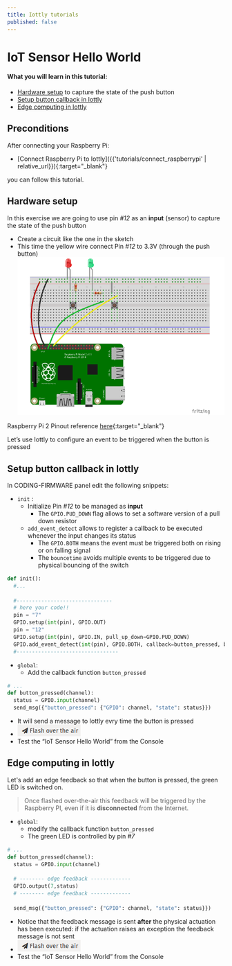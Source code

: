 ```yaml
---
title: Iottly tutorials
published: false
---
```


# IoT Sensor Hello World


#### What you will learn in this tutorial:


- [Hardware setup](#hardware-setup) to capture the state of the push button
- [Setup button callback in Iottly](#setup-button-callback-in-iottly)
- [Edge computing in Iottly](#edge-computing-in-iottly)


## Preconditions

After connecting your Raspberry Pi:
- [Connect Raspberry Pi to Iottly]({{'tutorials/connect_raspberrypi' | relative_url}}){:target="_blank"}  

you can follow this tutorial.



## Hardware setup 


In this exercise we are going to use pin *#12* as an **input** (sensor) to capture the state of the push button
- Create a circuit like the one in the sketch
- This time the yellow wire connect Pin *#12* to 3.3V (through the push button)
![Alt text](/images/hardware_set_up2.png)


Raspberry Pi 2 Pinout reference [here](http://www.jameco.com/Jameco/workshop/circuitnotes/raspberry_pi_circuit_note_fig2a.jpg){:target="_blank"} 


Let’s use Iottly to configure an event to be triggered when the button is pressed


## Setup button callback in Iottly


In CODING-FIRMWARE panel edit the following snippets:
- ```init``` :
  - Initialize Pin *#12* to be managed as **input**
    - The ```GPIO.PUD_DOWN``` flag allows to set a software version of a pull down resistor
  - ```add_event_detect``` allows to register a callback to be executed whenever the input changes its status
    - The ```GPIO.BOTH``` means the event must be triggered both on rising or on falling signal
    - The ```bouncetime``` avoids multiple events to be triggered due to physical bouncing of the switch
    
```python
def init():
  #...

  #-------------------------------
  # here your code!!
  pin = "7"
  GPIO.setup(int(pin), GPIO.OUT)
  pin = "12"
  GPIO.setup(int(pin), GPIO.IN, pull_up_down=GPIO.PUD_DOWN)
  GPIO.add_event_detect(int(pin), GPIO.BOTH, callback=button_pressed, bouncetime=200)
  #---------------------------------
``` 
   
- ```global```:
  - Add the callback function ```button_pressed```
  
```python
# ...
def button_pressed(channel):
  status = GPIO.input(channel)
  send_msg({"button_pressed": {"GPIO": channel, "state": status}})
```

- It will send a message to Iottly evry time the button is pressed
-  ![Alt text](/images/flash_botton.png) 
- Test the “IoT Sensor Hello World” from the Console


## Edge computing in Iottly

 
Let's add an edge feedback so that when the button is pressed, the green LED is switched on.

> Once flashed over-the-air this feedback will be triggered by the Raspberry PI, even if it is **disconnected** from the Internet.

- ```global```:
  - modify the callback function ```button_pressed```
  - The green LED is controlled by pin *#7*
  
```python
# ...
def button_pressed(channel):
  status = GPIO.input(channel)
  
  # -------- edge feedback -------------
  GPIO.output(7,status)
  # -------- edge feedback -------------
  
  send_msg({"button_pressed": {"GPIO": channel, "state": status}})
```
- Notice that the feedback message is sent **after** the physical actuation has been executed: if the actuation raises an exception the  feedback message is not sent
-  ![Alt text](/images/flash_botton.png)
- Test the “IoT Sensor Hello World” from the Console




